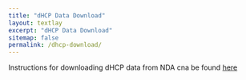 ```yaml
---
title: "dHCP Data Download"
layout: textlay
excerpt: "dHCP Data Download"
sitemap: false
permalink: /dhcp-download/
---
```


Instructions for downloading dHCP data from NDA cna be found [here](/downloads/Guidelines_for_downloading_data_dHCP_NDA.pdf)
